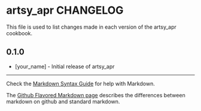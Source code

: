 # artsy_apr CHANGELOG

This file is used to list changes made in each version of the artsy_apr cookbook.

## 0.1.0
- [your_name] - Initial release of artsy_apr

- - -
Check the [Markdown Syntax Guide](http://daringfireball.net/projects/markdown/syntax) for help with Markdown.

The [Github Flavored Markdown page](http://github.github.com/github-flavored-markdown/) describes the differences between markdown on github and standard markdown.
